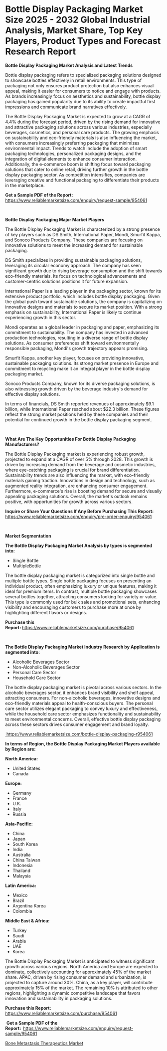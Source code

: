 <p><h1>Bottle Display Packaging Market Size 2025 - 2032 Global Industrial Analysis, Market Share, Top Key Players, Product Types and Forecast Research Report</h1></p><p><strong>Bottle Display Packaging Market Analysis and Latest Trends</strong></p>
<p><p>Bottle display packaging refers to specialized packaging solutions designed to showcase bottles effectively in retail environments. This type of packaging not only ensures product protection but also enhances visual appeal, making it easier for consumers to notice and engage with products. As brands increasingly focus on aesthetics and sustainability, bottle display packaging has gained popularity due to its ability to create impactful first impressions and communicate brand narratives effectively.</p><p>The Bottle Display Packaging Market is expected to grow at a CAGR of 4.4% during the forecast period, driven by the rising demand for innovative and attractive packaging solutions across various industries, especially beverages, cosmetics, and personal care products. The growing emphasis on sustainability and eco-friendly materials is also influencing the market, with consumers increasingly preferring packaging that minimizes environmental impact. Trends to watch include the adoption of smart packaging technologies, personalized packaging designs, and the integration of digital elements to enhance consumer interaction. Additionally, the e-commerce boom is shifting focus toward packaging solutions that cater to online retail, driving further growth in the bottle display packaging sector. As competition intensifies, companies are leveraging creative and functional packaging to differentiate their products in the marketplace.</p></p>
<p><strong>Get a Sample PDF of the Report:&nbsp;</strong> <a href="https://www.reliablemarketsize.com/enquiry/request-sample/954061?utm_campaign=3126&utm_medium=2&utm_source=Github&utm_content=ia&utm_term=07032025&utm_id=bottle-display-packaging">https://www.reliablemarketsize.com/enquiry/request-sample/954061</a></p>
<p>&nbsp;</p>
<p><strong>Bottle Display Packaging Major Market Players</strong></p>
<p><p>The Bottle Display Packaging Market is characterized by a strong presence of key players such as DS Smith, International Paper, Mondi, Smurfit Kappa, and Sonoco Products Company. These companies are focusing on innovative solutions to meet the increasing demand for sustainable packaging.</p><p>DS Smith specializes in providing sustainable packaging solutions, leveraging its circular economy approach. The company has seen significant growth due to rising beverage consumption and the shift towards eco-friendly materials. Its focus on technological advancements and customer-centric solutions positions it for future expansion.</p><p>International Paper is a leading player in the packaging sector, known for its extensive product portfolio, which includes bottle display packaging. Given the global push toward sustainable solutions, the company is capitalizing on innovative designs and materials to secure its market position. With a strong emphasis on sustainability, International Paper is likely to continue experiencing growth in this sector.</p><p>Mondi operates as a global leader in packaging and paper, emphasizing its commitment to sustainability. The company has invested in advanced production technologies, resulting in a diverse range of bottle display solutions. As consumer preferences shift toward environmentally responsible packaging, Mondi's growth trajectory appears promising.</p><p>Smurfit Kappa, another key player, focuses on providing innovative, sustainable packaging solutions. Its strong market presence in Europe and commitment to recycling make it an integral player in the bottle display packaging market. </p><p>Sonoco Products Company, known for its diverse packaging solutions, is also witnessing growth driven by the beverage industry's demand for effective display solutions. </p><p>In terms of financials, DS Smith reported revenues of approximately $9.1 billion, while International Paper reached about $22.3 billion. These figures reflect the strong market positions held by these companies and their potential for continued growth in the bottle display packaging segment.</p></p>
<p>&nbsp;</p>
<p><strong>What Are The Key Opportunities For Bottle Display Packaging Manufacturers?</strong></p>
<p><p>The Bottle Display Packaging market is experiencing robust growth, projected to expand at a CAGR of over 5% through 2028. This growth is driven by increasing demand from the beverage and cosmetic industries, where eye-catching packaging is crucial for brand differentiation. Sustainability trends are also influencing the market, with eco-friendly materials gaining traction. Innovations in design and technology, such as augmented reality integration, are enhancing consumer engagement. Furthermore, e-commerce's rise is boosting demand for secure and visually appealing packaging solutions. Overall, the market's outlook remains positive, with opportunities for growth across various sectors.</p></p>
<p><strong>Inquire or Share Your Questions If Any Before Purchasing This Report:</strong> <a href="https://www.reliablemarketsize.com/enquiry/pre-order-enquiry/954061?utm_campaign=3126&utm_medium=2&utm_source=Github&utm_content=ia&utm_term=07032025&utm_id=bottle-display-packaging">https://www.reliablemarketsize.com/enquiry/pre-order-enquiry/954061</a></p>
<p>&nbsp;</p>
<p><strong>Market Segmentation</strong></p>
<p><strong>The Bottle Display Packaging Market Analysis by types is segmented into:</strong></p>
<p><ul><li>Single Bottle</li><li>MultipleBottle</li></ul></p>
<p><p>The bottle display packaging market is categorized into single bottle and multiple bottle types. Single bottle packaging focuses on presenting an individual product, often emphasizing luxury or unique features, making it ideal for premium items. In contrast, multiple bottle packaging showcases several bottles together, attracting consumers looking for variety or value. This type is commonly used for bulk sales and promotional sets, enhancing visibility and encouraging customers to purchase more at once by highlighting different flavors or designs.</p></p>
<p><strong>Purchase this Report:&nbsp;</strong><a href="https://www.reliablemarketsize.com/purchase/954061?utm_campaign=3126&utm_medium=2&utm_source=Github&utm_content=ia&utm_term=07032025&utm_id=bottle-display-packaging">https://www.reliablemarketsize.com/purchase/954061</a></p>
<p>&nbsp;</p>
<p><strong>The Bottle Display Packaging Market Industry Research by Application is segmented into:</strong></p>
<p><ul><li>Alcoholic Beverages Sector</li><li>Non-Alcoholic Beverages Sector</li><li>Personal Care Sector</li><li>Household Care Sector</li></ul></p>
<p><p>The bottle display packaging market is pivotal across various sectors. In the alcoholic beverages sector, it enhances brand visibility and shelf appeal, attracting consumers. For non-alcoholic beverages, innovative designs and eco-friendly materials appeal to health-conscious buyers. The personal care sector utilizes elegant packaging to convey luxury and effectiveness, while the household care sector emphasizes functionality and sustainability to meet environmental concerns. Overall, effective bottle display packaging across these sectors drives consumer engagement and brand loyalty.</p></p>
<p><a href="https://www.reliablemarketsize.com/bottle-display-packaging-r954061?utm_campaign=3126&utm_medium=2&utm_source=Github&utm_content=ia&utm_term=07032025&utm_id=bottle-display-packaging">&nbsp;https://www.reliablemarketsize.com/bottle-display-packaging-r954061</a></p>
<p><strong>In terms of Region, the Bottle Display Packaging Market Players available by Region are:</strong></p>
<p>
    <p> <strong> North America: </strong>
        <ul>
            <li>United States</li>
            <li>Canada</li>
        </ul>
        </p> 
    <p> <strong> Europe: </strong>
        <ul>
            <li>Germany</li>
            <li>France</li>
            <li>U.K.</li>
            <li>Italy</li>
            <li>Russia</li>
        </ul>
        </p> 
    <p> <strong> Asia-Pacific: </strong>
        <ul>
            <li>China</li>
            <li>Japan</li>
            <li>South Korea</li>
            <li>India</li>
            <li>Australia</li>
            <li>China Taiwan</li>
            <li>Indonesia</li>
            <li>Thailand</li>
            <li>Malaysia</li>
        </ul>
        </p> 
    <p> <strong> Latin America: </strong>
        <ul>
            <li>Mexico</li>
            <li>Brazil</li>
            <li>Argentina Korea</li>
            <li>Colombia</li>
        </ul>
        </p> 
    <p> <strong> Middle East & Africa: </strong>
        <ul>
            <li>Turkey</li>
            <li>Saudi</li>
            <li>Arabia</li>
            <li>UAE</li>
            <li>Korea</li>
        </ul>
    </p>
    </p>
<p><p>The Bottle Display Packaging Market is anticipated to witness significant growth across various regions. North America and Europe are expected to dominate, collectively accounting for approximately 45% of the market share. APAC, driven by rising consumer demand and urbanization, is projected to capture around 30%. China, as a key player, will contribute approximately 15% of the market. The remaining 10% is attributed to other regions, highlighting a dynamic competitive landscape that favors innovation and sustainability in packaging solutions.</p></p>
<p><strong>Purchase this Report: </strong><a href="https://www.reliablemarketsize.com/purchase/954061?utm_campaign=3126&utm_medium=2&utm_source=Github&utm_content=ia&utm_term=07032025&utm_id=bottle-display-packaging">https://www.reliablemarketsize.com/purchase/954061</a></p>
<p>&nbsp;<strong>Get a Sample PDF of the Report:&nbsp;&nbsp;</strong><a href="https://www.reliablemarketsize.com/enquiry/request-sample/954061?utm_campaign=3126&utm_medium=2&utm_source=Github&utm_content=ia&utm_term=07032025&utm_id=bottle-display-packaging">https://www.reliablemarketsize.com/enquiry/request-sample/954061</a></p>
<p><strong></strong></p>
<p><p><a href="https://github.com/chkrselia/Market-Research-Report-List-1/blob/main/bone-metastasis-therapeutics-market.md?utm_campaign=3126&utm_medium=2&utm_source=Github&utm_content=ia&utm_term=07032025&utm_id=bottle-display-packaging">Bone Metastasis Therapeutics Market</a></p></p>